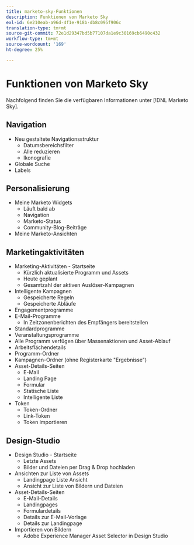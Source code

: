 ```yaml
---
title: marketo-sky-Funktionen
description: Funktionen von Marketo Sky
exl-id: 6e210eab-a96d-4f1e-918b-db8c095f906c
translation-type: tm+mt
source-git-commit: 72e1d29347bd5b77107da1e9c30169cb6490c432
workflow-type: tm+mt
source-wordcount: '169'
ht-degree: 25%

---
```


# Funktionen von Marketo Sky

Nachfolgend finden Sie die verfügbaren Informationen unter [!DNL Marketo Sky].

## Navigation

* Neu gestaltete Navigationsstruktur
   * Datumsbereichsfilter
   * Alle reduzieren
   * Ikonografie
* Globale Suche
* Labels

## Personalisierung

* Meine Marketo Widgets
   * Läuft bald ab
   * Navigation
   * Marketo-Status
   * Community-Blog-Beiträge
* Meine Marketo-Ansichten

## Marketingaktivitäten

* Marketing-Aktivitäten - Startseite
   * Kürzlich aktualisierte Programm und Assets
   * Heute geplant
   * Gesamtzahl der aktiven Auslöser-Kampagnen
* Intelligente Kampagnen
   * Gespeicherte Regeln
   * Gespeicherte Abläufe
* Engagementprogramme
* E-Mail-Programme
   * In Zeitzonenberichten des Empfängers bereitstellen
* Standardprogramme
* Veranstaltungsprogramme
* Alle Programm verfügen über Massenaktionen und Asset-Ablauf
* Arbeitsflächendetails
* Programm-Ordner
* Kampagnen-Ordner (ohne Registerkarte &quot;Ergebnisse&quot;)
* Asset-Details-Seiten
   * E-Mail
   * Landing Page
   * Formular
   * Statische Liste
   * Intelligente Liste
* Token
   * Token-Ordner
   * Link-Token
   * Token importieren

## Design-Studio

* Design Studio - Startseite
   * Letzte Assets
   * Bilder und Dateien per Drag &amp; Drop hochladen
* Ansichten zur Liste von Assets
   * Landingpage Liste Ansicht
   * Ansicht zur Liste von Bildern und Dateien
* Asset-Details-Seiten
   * E-Mail-Details
   * Landingpages
   * Formulardetails
   * Details zur E-Mail-Vorlage
   * Details zur Landingpage
* Importieren von Bildern
   * Adobe Experience Manager Asset Selector in Design Studio
